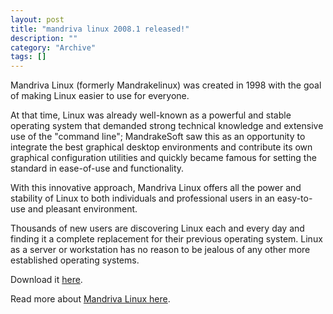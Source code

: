 ```yaml
--- 
layout: post 
title: "mandriva linux 2008.1 released!"
description: ""
category: "Archive"
tags: []
---  
```

<p>Mandriva Linux (formerly Mandrakelinux) was created in 1998 with the goal of making Linux easier to use for everyone.</p> <p>At that time, Linux was already well-known as a powerful and stable operating system that demanded strong technical knowledge and extensive use of the "command line"; MandrakeSoft saw this as an opportunity to integrate the best graphical desktop environments and contribute its own graphical configuration utilities and quickly became famous for setting the standard in ease-of-use and functionality.</p> <p>With this innovative approach, Mandriva Linux offers all the power and stability of Linux to both individuals and professional users in an easy-to-use and pleasant environment.</p> <p>Thousands of new users are discovering Linux each and every day and finding it a complete replacement for their previous operating system. Linux as a server or workstation has no reason to be jealous of any other more established operating systems.</p>
<p>Download it <a href="http://www.mandriva.com/en/download">here</a>.</p>
<p>Read more about <a href="http://www.mandriva.com/">Mandriva Linux here</a>.</p>